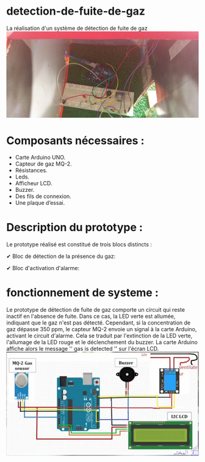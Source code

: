 # detection-de-fuite-de-gaz
La réalisation d'un système de détection de fuite de gaz 
![alt tag](https://github.com/elhilali01/detection-de-fuite-de-gaz/blob/main/pic.jpg)
# Composants nécessaires :
  
-	Carte Arduino UNO.
-	Capteur de gaz MQ-2.
-	Résistances.
-	Leds.
-	Afficheur LCD.
-	Buzzer.
-	Des fils de connexion.
-	Une plaque d’essai.
  
# Description du prototype : 
Le prototype réalisé est constitué de trois blocs distincts :

 ✔ Bloc de détection de la présence du gaz:
 
 ✔ Bloc d'activation d'alarme:


# fonctionnement de systeme :
Le prototype de détection de fuite de gaz comporte un circuit qui reste inactif en l'absence de fuite. Dans ce cas, la LED verte est allumée, indiquant que le gaz n'est pas détecté. Cependant, si la concentration de gaz dépasse 350 ppm, le capteur MQ-2 envoie un signal à la carte Arduino, activant le circuit d'alarme. Cela se traduit par l'extinction de la LED verte, l'allumage de la LED rouge et le déclenchement du buzzer. La carte Arduino affiche alors le message '' gas is detected '' sur l'écran LCD. 
 ![alt tag](https://github.com/elhilali01/detection-de-fuite-de-gaz/blob/main/schema.png)


